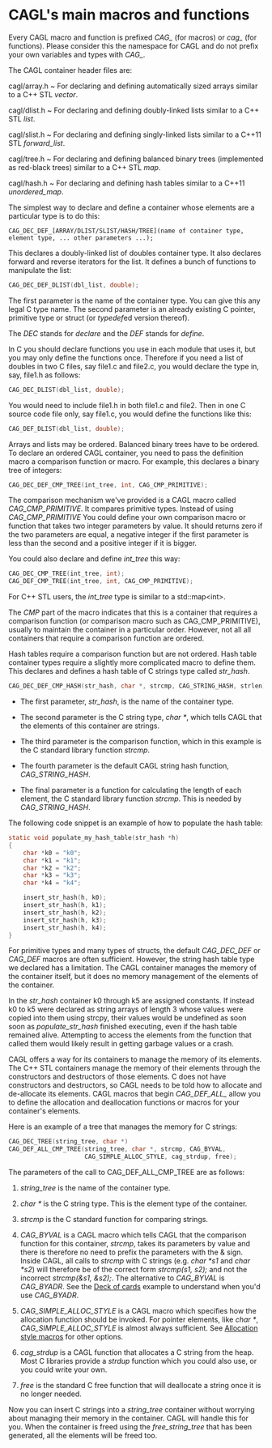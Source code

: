 # CAGL's main macros and functions

Every CAGL macro and function is prefixed *CAG_* (for macros) or *cag_* (for functions). Please consider this the namespace for CAGL and do not prefix your own variables and types with *CAG_*.

The CAGL container header files are:

cagl/array.h
  ~ For declaring and defining automatically sized arrays similar to a C++ STL *vector*.

cagl/dlist.h
  ~ For declaring and defining doubly-linked lists similar to a C++ STL *list*.

cagl/slist.h
  ~ For declaring and defining singly-linked lists similar to a C++11 STL *forward_list*.

cagl/tree.h
  ~ For declaring and defining balanced binary trees (implemented as red-black trees) similar to a C++ STL *map*.

cagl/hash.h
  ~ For declaring and defining hash tables similar to a C++11 *unordered_map*.

The simplest way to declare and define a container whose elements are a particular type is to do this:

```
CAG_DEC_DEF_[ARRAY/DLIST/SLIST/HASH/TREE](name of container type, element type, ... other parameters ...);
```

This declares a doubly-linked list of doubles container type. It also declares forward and reverse iterators for the list. It defines a bunch of functions to manipulate the list:

```C
CAG_DEC_DEF_DLIST(dbl_list, double);
```

The first parameter is the name of the container type. You can give this any legal C type name. The second parameter is an already existing C pointer, primitive type or struct (or *typedef*ed version thereof).

The *DEC* stands for *declare* and the *DEF* stands for *define*.

In C you should declare functions you use in each module that uses it, but you may only define the functions once. Therefore if you need a list of doubles in two C files, say file1.c and file2.c, you would declare the type in, say, file1.h as follows:

```C
CAG_DEC_DLIST(dbl_list, double);
```

You would need to include file1.h in both file1.c and file2. Then in one C source code file only, say file1.c, you would define the functions like this:

```C
CAG_DEF_DLIST(dbl_list, double);
```

Arrays and lists may be ordered. Balanced binary trees have to be ordered. To declare an ordered CAGL container, you need to pass the definition macro a comparison function or macro. For example, this declares a binary tree of integers:

```C
CAG_DEC_DEF_CMP_TREE(int_tree, int, CAG_CMP_PRIMITIVE);
```

The comparison mechanism we've provided is a CAGL macro called *CAG_CMP_PRIMITIVE*. It compares primitive types. Instead of using *CAG_CMP_PRIMITIVE* You could define your own comparison macro or function that takes two integer parameters by value. It should returns zero if the two parameters are equal, a negative integer if the first parameter is less than the second and a positive integer if it is bigger.

You could also declare and define *int_tree* this way:

```C
CAG_DEC_CMP_TREE(int_tree, int);
CAG_DEF_CMP_TREE(int_tree, int, CAG_CMP_PRIMITIVE);
```

For C++ STL users, the *int_tree* type is similar to a std::map\<int\>.

The *CMP* part of the macro indicates that this is a container that requires a comparison function (or comparison macro such as CAG_CMP_PRIMITIVE), usually to maintain the container in a particular order. However, not all all containers that require a comparison function are ordered.


Hash tables require a comparison function but are not ordered. Hash table container types require a slightly more complicated macro to define them. This declares and defines a hash table of C strings type called *str_hash*.

```C
CAG_DEC_DEF_CMP_HASH(str_hash, char *, strcmp, CAG_STRING_HASH, strlen);
```

- The first parameter, *str_hash*, is the name of the container type.

- The second parameter is the C string type, _char *_, which tells CAGL that the elements of this container are strings.

- The third parameter is the comparison function, which in this example is the C standard library function *strcmp*.

- The fourth parameter is the default CAGL string hash function, *CAG_STRING_HASH*.

- The final parameter is a function for calculating the length of each element, the C standard library function *strcmp*. This is needed by *CAG_STRING_HASH*.

The following code snippet is an example of how to populate the hash table:

```C
static void populate_my_hash_table(str_hash *h)
{
	char *k0 = "k0";
	char *k1 = "k1";
	char *k2 = "k2";
	char *k3 = "k3";
	char *k4 = "k4";

	insert_str_hash(h, k0);
	insert_str_hash(h, k1);
	insert_str_hash(h, k2);
	insert_str_hash(h, k3);
	insert_str_hash(h, k4);
}
```

For primitive types and many types of structs, the default *CAG_DEC_DEF* or *CAG_DEF* macros are often sufficient. However, the string hash table type we declared has a limitation. The CAGL container manages the memory of the container itself, but it does no memory management of the elements of the container.

In the *str_hash* container k0 through k5 are assigned constants. If instead k0 to k5 were declared as string arrays of length 3 whose values were copied into them using strcpy, their values would be undefined as soon soon as *populate_str_hash* finished executing, even if the hash table remained alive. Attempting to access the elements from the function that called them would likely result in getting garbage values or a crash.

CAGL offers a way for its containers to manage the memory of its elements. The C++ STL containers manage the memory of their elements through the constructors and destructors of those elements. C does not have constructors and destructors, so CAGL needs to be told how to allocate and de-allocate its elements. CAGL macros that begin *CAG_DEF_ALL_* allow you to define the allocation and deallocation functions or macros for your container's elements.

Here is an example of a tree that manages the memory for C strings:

```C
CAG_DEC_TREE(string_tree, char *)
CAG_DEF_ALL_CMP_TREE(string_tree, char *, strcmp, CAG_BYVAL,
                     CAG_SIMPLE_ALLOC_STYLE, cag_strdup, free);
```

The parameters of the call to CAG_DEF_ALL_CMP_TREE are as follows:

1. *string_tree* is the name of the container type.

1. _char *_ is the C string type. This is the element type of the container.

1. *strcmp* is the C standard function for comparing strings.

1. *CAG_BYVAL* is a CAGL macro which tells CAGL that the comparison function for this container, *strcmp*, takes its parameters by value and there is therefore no need to prefix the parameters with the & sign. Inside CAGL, all calls to *strcmp* with C strings (e.g. _char *s1_ and _char *s2_) will therefore be of the correct form *strcmp(s1, s2);* and not the incorrect *strcmp(&s1, &s2);*.  The alternative to *CAG_BYVAL* is *CAG_BYADR*. See the [Deck of cards](#deck-of-cards) example to understand when you'd use *CAG_BYADR*.

1. *CAG_SIMPLE_ALLOC_STYLE* is a CAGL macro which specifies how the allocation function should be invoked. For pointer elements, like _char *_, *CAG_SIMPLE_ALLOC_STYLE* is almost always sufficient. See [Allocation style macros](#allocation-style) for other options.

1. *cag_strdup* is a CAGL function that allocates a C string from the heap. Most C libraries provide a *strdup* function which you could also use, or you could write your own.

1. *free* is the standard C free function that will deallocate a string once it is no longer needed.

Now you can insert C strings into a *string_tree* container without worrying about managing their memory in the container. CAGL will handle this for you. When the container is freed using the *free_string_tree* that has been generated, all the elements will be freed too.
